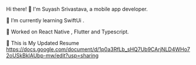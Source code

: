Hi there! 👋 I'm Suyash Srivastava, a mobile app developer.


🌱 I’m currently learning SwiftUi .

💬 Worked on React Native , Flutter and Typescript.

📄 This is My Updated Resume https://docs.google.com/document/d/1p0a3RfLb_sHQ7Ub9CArjNLD4WHo72oUSkBklAUbp-mw/edit?usp=sharing

